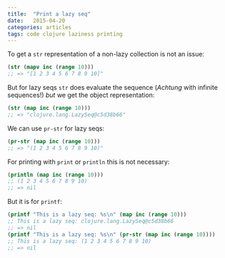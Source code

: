 ```yaml
---
title:  "Print a lazy seq"
date:   2015-04-20
categories: articles
tags: code clojure laziness printing
---
```


To get a `str` representation of a non-lazy collection is not an issue:

```clojure
(str (mapv inc (range 10)))
;; => "[1 2 3 4 5 6 7 8 9 10]"
```

But for lazy seqs `str` does  evaluate the sequence (_Achtung_ with infinite sequences!) *but* we get the object representation:

```clojure
(str (map inc (range 10)))
;; => "clojure.lang.LazySeq@c5d38b66"
```

We can use `pr-str` for lazy seqs:

```clojure
(pr-str (map inc (range 10)))
;; => "(1 2 3 4 5 6 7 8 9 10)"
```

For printing with `print` or `println` this is not necessary:

```clojure
(println (map inc (range 10)))
;; (1 2 3 4 5 6 7 8 9 10)
;; => nil
```

But it is for `printf`:

```clojure
(printf "This is a lazy seq: %s\n" (map inc (range 10)))
;; This is a lazy seq: clojure.lang.LazySeq@c5d38b66
;; => nil
(printf "This is a lazy seq: %s\n" (pr-str (map inc (range 10))))
;; This is a lazy seq: (1 2 3 4 5 6 7 8 9 10)
;; => nil
```

